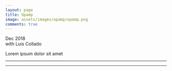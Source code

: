 ```yaml
---
layout: page
title: Opamp
image: assets/images/opamp/opamp.png
comments: true
---
```

Dec 2018<br>
with Luis Collado<br>

Lorem ipsum dolor sit amet

<hr class="major" />

<div class="container" id="gallery"></div>

<script type="text/javascript" src="assets/js/generategallery.js"></script>
<script>
  var filenames = [
    "file1.jpg"
  ];
  var captions = [
    "caption"
  ];

  <!-- Note that we need to call this BEFORE gallery.js is loaded -->
  generateGalleryHTML(filenames, captions);
</script>

<hr class="major" />
<link rel="stylesheet" href="assets/css/gallery.css">
<script type="text/javascript" src="assets/js/gallery.js"></script>